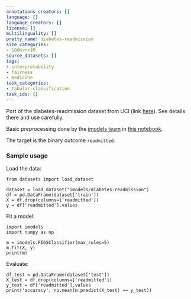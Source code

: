 ```yaml
---
annotations_creators: []
language: []
language_creators: []
license: []
multilinguality: []
pretty_name: diabetes-readmission
size_categories:
- 100K<n<1M
source_datasets: []
tags:
- interpretability
- fairness
- medicine
task_categories:
- tabular-classification
task_ids: []
---
```


Port of the diabetes-readmission dataset from UCI (link [here](https://archive.ics.uci.edu/ml/datasets/diabetes+130-us+hospitals+for+years+1999-2008)). See details there and use carefully.

Basic preprocessing done by the [imodels team](https://github.com/csinva/imodels) in [this notebook](https://github.com/csinva/imodels-data/blob/master/notebooks_fetch_data/00_get_datasets_custom.ipynb).

The target is the binary outcome `readmitted`.

### Sample usage

Load the data:

```
from datasets import load_dataset

dataset = load_dataset("imodels/diabetes-readmission")
df = pd.DataFrame(dataset['train'])
X = df.drop(columns=['readmitted'])
y = df['readmitted'].values
```

Fit a model:

```
import imodels
import numpy as np

m = imodels.FIGSClassifier(max_rules=5)
m.fit(X, y)
print(m)
```


Evaluate:


```
df_test = pd.DataFrame(dataset['test'])
X_test = df.drop(columns=['readmitted'])
y_test = df['readmitted'].values
print('accuracy', np.mean(m.predict(X_test) == y_test))
```